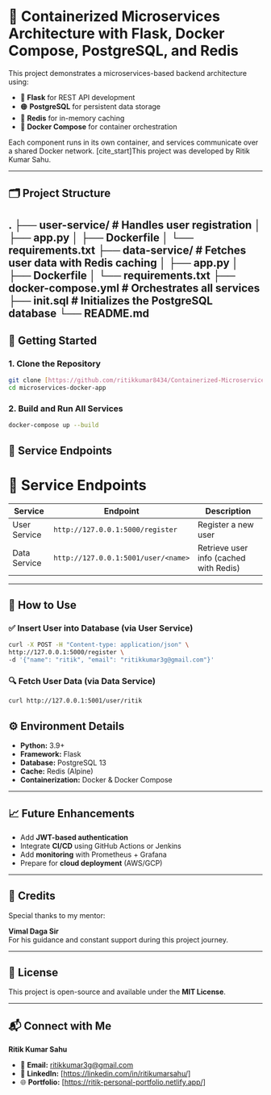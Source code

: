 # 🐳 Containerized Microservices Architecture with Flask, Docker Compose, PostgreSQL, and Redis

This project demonstrates a microservices-based backend architecture using:

- 🔹 **Flask** for REST API development
- 🟠 **PostgreSQL** for persistent data storage
- 🔵 **Redis** for in-memory caching
- 🐳 **Docker Compose** for container orchestration

Each component runs in its own container, and services communicate over a shared Docker network. [cite_start]This project was developed by Ritik Kumar Sahu.

---

## 🗂️ Project Structure 
 . ├── user-service/ # Handles user registration │ ├── app.py │ ├── Dockerfile │ └── requirements.txt ├── data-service/ # Fetches user data with Redis caching │ ├── app.py │ ├── Dockerfile │ └── requirements.txt ├── docker-compose.yml # Orchestrates all services ├── init.sql # Initializes the PostgreSQL database └── README.md 
---

## 🚀 Getting Started

### 1. Clone the Repository

```bash
git clone [https://github.com/ritikkumar8434/Containerized-Microservices-Architecture.git](https://github.com/ritikkumar8434/Containerized-Microservices-Architecture.git)
cd microservices-docker-app
```
### 2. Build and Run All Services
 ```bash
 docker-compose up --build
 ```
## 🔗 Service Endpoints

# 🔗 Service Endpoints

| **Service**     | **Endpoint**                                   | **Description**                          |
|-----------------|------------------------------------------------|------------------------------------------|
| User Service    | `http://127.0.0.1:5000/register`               | Register a new user                      |
| Data Service    | `http://127.0.0.1:5001/user/<name>`            | Retrieve user info (cached with Redis)  |

---

## 🧪 How to Use

### ✅ Insert User into Database (via User Service)

```bash
curl -X POST -H "Content-type: application/json" \
http://127.0.0.1:5000/register \
-d '{"name": "ritik", "email": "ritikkumar3g@gmail.com"}'
```

### 🔍 Fetch User Data (via Data Service)
```bash
curl http://127.0.0.1:5001/user/ritik

```
## ⚙️ Environment Details

- **Python:** 3.9+
- **Framework:** Flask
- **Database:** PostgreSQL 13
- **Cache:** Redis (Alpine)
- **Containerization:** Docker & Docker Compose

---

## 📈 Future Enhancements

- Add **JWT-based authentication**
- Integrate **CI/CD** using GitHub Actions or Jenkins
- Add **monitoring** with Prometheus + Grafana
- Prepare for **cloud deployment** (AWS/GCP)

---

## 🙏 Credits

Special thanks to my mentor:

**Vimal Daga Sir**  
For his guidance and constant support during this project journey.

---

## 📎 License

This project is open-source and available under the **MIT License**.

---

## 📬 Connect with Me

**Ritik Kumar Sahu**

- 📧 **Email:** ritikkumar3g@gmail.com  
- 💼 **LinkedIn:** [https://linkedin.com/in/ritikumarsahu/]  
- 🌐 **Portfolio:** [https://ritik-personal-portfolio.netlify.app/]
